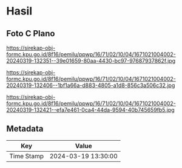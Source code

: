 # Hasil

## Foto C Plano

https://sirekap-obj-formc.kpu.go.id/8f16/pemilu/ppwp/16/71/02/10/04/1671021004002-20240319-132351--39e01659-80aa-4430-bc97-97687937862f.jpg

https://sirekap-obj-formc.kpu.go.id/8f16/pemilu/ppwp/16/71/02/10/04/1671021004002-20240319-132406--1bf1a66a-d883-4805-a1d8-856c3a506c32.jpg

https://sirekap-obj-formc.kpu.go.id/8f16/pemilu/ppwp/16/71/02/10/04/1671021004002-20240319-132421--efa7e461-0ca4-44da-9594-40b745659fb5.jpg


## Metadata

| Key        | Value               |
| ---------- | ------------------- |
| Time Stamp | 2024-03-19 13:30:00 |



